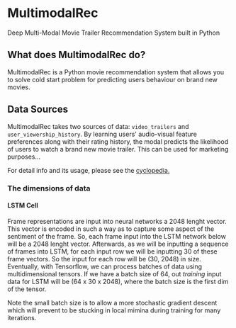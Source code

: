 # MultimodalRec
Deep Multi-Modal Movie Trailer Recommendation System built in Python

## What does MultimodalRec do?

MultimodalRec is a Python movie recommendation system that allows you to solve cold start problem for predicting users behaviour on brand new movies.  

## Data Sources

MultimodalRec takes two sources of data: `video_trailers` and `user_viewership_history`. By learning users' audio-visual feature preferences along with their rating history, the modal predicts the likelihood of users to watch a brand new movie trailer. This can be used for marketing purposes...

For detail info and its usage, please see the [cyclopedia.](https://github.com/asgundogdu/multimodalrec)

### The dimensions of data 

#### LSTM Cell

Frame representations are input into neural networks a 2048 lenght vector. This vector is encoded in such a way as to capture some aspect of the sentiment of the frame. So, each frame input into the LSTM network below will be a 2048 lenght vector. Afterwards, as we will be inputting a sequence of frames into LSTM, for each input row we will be inputting 30 of these frame vectors. So the input for each row will be (30, 2048) in size. Eventually, with Tensorflow, we can process batches of data using multidimensional tensors. If we have a batch size of 64, out *training* input data for LSTM will be (64 x 30 x 2048), where the batch size is the first dim of the tensor. 

Note the small batch size is to allow a more stochastic gradient descent which will prevent to be stucking in local mimina during training for many iterations.  







